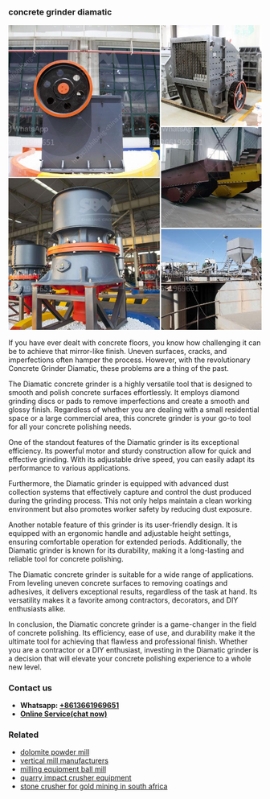 <h3>concrete grinder diamatic</h3><img src='1708497391.jpg' alt=''><p>If you have ever dealt with concrete floors, you know how challenging it can be to achieve that mirror-like finish. Uneven surfaces, cracks, and imperfections often hamper the process. However, with the revolutionary Concrete Grinder Diamatic, these problems are a thing of the past.</p><p>The Diamatic concrete grinder is a highly versatile tool that is designed to smooth and polish concrete surfaces effortlessly. It employs diamond grinding discs or pads to remove imperfections and create a smooth and glossy finish. Regardless of whether you are dealing with a small residential space or a large commercial area, this concrete grinder is your go-to tool for all your concrete polishing needs.</p><p>One of the standout features of the Diamatic grinder is its exceptional efficiency. Its powerful motor and sturdy construction allow for quick and effective grinding. With its adjustable drive speed, you can easily adapt its performance to various applications.</p><p>Furthermore, the Diamatic grinder is equipped with advanced dust collection systems that effectively capture and control the dust produced during the grinding process. This not only helps maintain a clean working environment but also promotes worker safety by reducing dust exposure.</p><p>Another notable feature of this grinder is its user-friendly design. It is equipped with an ergonomic handle and adjustable height settings, ensuring comfortable operation for extended periods. Additionally, the Diamatic grinder is known for its durability, making it a long-lasting and reliable tool for concrete polishing.</p><p>The Diamatic concrete grinder is suitable for a wide range of applications. From leveling uneven concrete surfaces to removing coatings and adhesives, it delivers exceptional results, regardless of the task at hand. Its versatility makes it a favorite among contractors, decorators, and DIY enthusiasts alike.</p><p>In conclusion, the Diamatic concrete grinder is a game-changer in the field of concrete polishing. Its efficiency, ease of use, and durability make it the ultimate tool for achieving that flawless and professional finish. Whether you are a contractor or a DIY enthusiast, investing in the Diamatic grinder is a decision that will elevate your concrete polishing experience to a whole new level.</p><h3>Contact us</h3><ul><li><strong>Whatsapp:&nbsp;<a href="https://wa.me/8613661969651">+8613661969651</a></strong></li><li><a href="https://swt.shibang-china.com/?git&amp;zhl&amp;concrete grinder diamatic"><strong>Online Service(chat now)</strong></a></li></ul><h3>Related</h3><ul><li><a href='dolomite powder mill.md'>dolomite powder mill</a></li><li><a href='vertical mill manufacturers.md'>vertical mill manufacturers</a></li><li><a href='milling equipment ball mill.md'>milling equipment ball mill</a></li><li><a href='quarry impact crusher equipment.md'>quarry impact crusher equipment</a></li><li><a href='stone crusher for gold mining in south africa.md'>stone crusher for gold mining in south africa</a></li></ul>